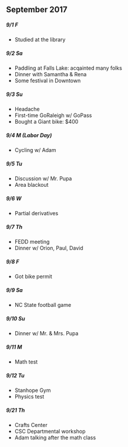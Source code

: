 ## September 2017

##### 9/1 F

- Studied at the library

##### 9/2 Sa

- Paddling at Falls Lake: acqainted many folks
- Dinner with Samantha & Rena
- Some festival in Downtown

##### 9/3 Su

- Headache
- First-time GoRaleigh w/ GoPass
- Bought a Giant bike: $400

##### 9/4 M (Labor Day)

- Cycling w/ Adam

##### 9/5 Tu

- Discussion w/ Mr. Pupa
- Area blackout

##### 9/6 W

- Partial derivatives

##### 9/7 Th

- FEDD meeting
- Dinner w/ Orion, Paul, David

##### 9/8 F

- Got bike permit

##### 9/9 Sa

- NC State football game

##### 9/10 Su

- Dinner w/ Mr. & Mrs. Pupa

##### 9/11 M

- Math test

##### 9/12 Tu

- Stanhope Gym
- Physics test

##### 9/21 Th

- Crafts Center
- CSC Departmental workshop
- Adam talking after the math class


